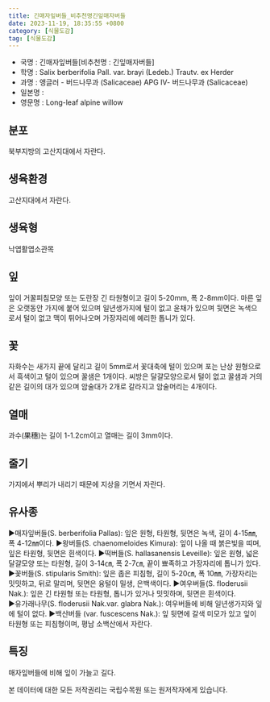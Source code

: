 ```yaml
---
title: 긴매자잎버들_비추천명긴잎매자버들
date: 2023-11-19, 18:35:55 +0800
category: [식물도감]
tag: [식물도감]
---
```




- 국명 : 긴매자잎버들[비추천명 : 긴잎매자버들]
- 학명 : Salix berberifolia Pall. var. brayi (Ledeb.) Trautv. ex Herder
- 과명 : 앵글러 - 버드나무과 (Salicaceae) APG Ⅳ- 버드나무과 (Salicaceae)
- 일본명 : 
- 영문명 : Long-leaf alpine willow


## 분포
북부지방의 고산지대에서 자란다.
## 생육환경
고산지대에서 자란다.
## 생육형
낙엽활엽소관목
## 잎
잎이 거꿀피침모양 또는 도란장 긴 타원형이고 길이 5-20mm, 폭 2-8mm이다. 마른 잎은 오랫동안 가지에 붙어 있으며 일년생가지에 털이 없고 윤채가 있으며 뒷면은 녹색으로서 털이 없고 맥이 튀어나오며 가장자리에 예리한 톱니가 있다.  
## 꽃
자화수는 새가지 끝에 달리고 길이 5mm로서 꽃대축에 털이 있으며 포는 난상 원형으로서 흑색이고 털이 있으며 꿀샘은 1개이다. 씨방은 달걀모양으로서 털이 없고 꿀샘과 거의 같은 길이의 대가 있으며 암술대가 2개로 갈라지고 암술머리는 4개이다.  
## 열매
과수(果穗)는 길이 1-1.2cm이고 열매는 길이 3mm이다.   

## 줄기
가지에서 뿌리가 내리기 때문에 지상을 기면서 자란다.
## 유사종
▶매자잎버들(S. berberifolia Pallas): 잎은 원형, 타원형, 뒷면은 녹색, 길이 4-15㎜, 폭 4-12㎜이다. ▶왕버들(S. chaenomeloides Kimura): 잎이 나올 때 붉은빛을 띠며, 잎은 타원형, 뒷면은 흰색이다. ▶떡버들(S. hallasanensis Leveille): 잎은 원형, 넓은 달걀모양 또는 타원형, 길이 3-14㎝, 폭 2-7㎝, 끝이 뾰족하고 가장자리에 톱니가 있다. ▶꽃버들(S. stipularis Smith): 잎은 좁은 피침형, 길이 5-20㎝, 폭 10㎜, 가장자리는 밋밋하고, 뒤로 말리며, 뒷면은 융털이 밀생, 은백색이다. ▶여우버들(S. floderusii Nak.): 잎은 긴 타원형 또는 타원형, 톱니가 있거나 밋밋하며, 뒷면은 흰색이다.    ▶유가래나무(S. floderusii Nak.var. glabra Nak.):  여우버들에 비해 일년생가지와 잎에 털이 없다. ▶백산버들 (var. fuscescens Nak.): 잎 뒷면에 갈색 미모가 있고 잎이 타원형 또는 피침형이며, 평남 소백산에서 자란다.
## 특징
매자잎버들에 비해 잎이 가늘고 길다.






본 데이터에 대한 모든 저작권리는 국립수목원 또는 원저작자에게 있습니다.
